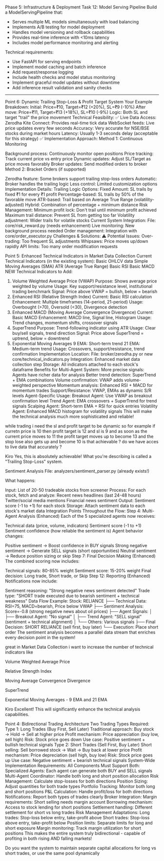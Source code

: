 Phase 5: Infrastructure & Deployment
Task 12: Model Serving Pipeline
Build a ModelServingPipeline that:
- Serves multiple ML models simultaneously with load balancing
- Implements A/B testing for model deployment
- Handles model versioning and rollback capabilities
- Provides real-time inference with <10ms latency
- Includes model performance monitoring and alerting

Technical requirements:
- Use FastAPI for serving endpoints
- Implement model caching and batch inference
- Add request/response logging
- Include health checks and model status monitoring
- Implement graceful model updates without downtime
- Add inference result validation and sanity checks


---------------------------------------------------------------------------------------------------------


Point 6: Dynamic Trailing Stop-Loss & Profit Target System
Your Example Breakdown:
Initial: Price=₹10, Target=₹12 (+20%), SL=₹9 (-10%)
After move: Price=₹11, Target=₹13 (+18%), SL=₹10 (-9%)
Logic: Both SL and target "trail" the price movement
Technical Feasibility:
✅ Live Data Access:
Zerodha Kite Connect: Provides real-time tick data
WebSocket feeds: Live price updates every few seconds
Accuracy: Very accurate for NSE/BSE stocks during market hours
Latency: Usually 1-3 seconds delay (acceptable for this strategy)
✅ Implementation Approach:
Method 1: Continuous Monitoring

Background process: Continuously monitor open positions
Price tracking: Track current price vs entry price
Dynamic updates: Adjust SL/Target as price moves favorably
Broker updates: Send modified orders to broker
Method 2: Bracket Orders (if supported)

Zerodha feature: Some brokers support trailing stop-loss orders
Automatic: Broker handles the trailing logic
Less control: Limited customization options
Implementation Details:
Trailing Logic Options:
Fixed Amount: SL trails by fixed ₹1 for every ₹1 profit
Percentage-based: SL trails by 50% of the favorable move
ATR-based: Trail based on Average True Range (volatility-adjusted)
Hybrid: Combination of percentage + minimum distance
Risk Management:
Minimum profit lock: Don't trail until minimum profit achieved
Maximum trail distance: Prevent SL from getting too far
Volatility adjustment: Wider trails for volatile stocks
Current System Integration:
File: core/risk_reward.py (needs enhancement)
Live monitoring: New background process needed
Order management: Integration with core/order_executor.py
Challenges & Solutions:
⚠️ Potential Issues:
Over-trading: Too frequent SL adjustments
Whipsaws: Price moves up/down rapidly
API limits: Too many order modification requests







Point 5: Enhanced Technical Indicators in Market Data Collection
Current Technical Indicators (in the existing system):
Basic OHLCV data
Simple Moving Averages (SMA)
ATR (Average True Range)
Basic RSI
Basic MACD
NEW Technical Indicators to Add:
1. Volume Weighted Average Price (VWAP)
Purpose: Shows average price weighted by volume
Usage: Key support/resistance level, institutional trading benchmark
Signal: Price above VWAP = bullish, below = bearish
2. Enhanced RSI (Relative Strength Index)
Current: Basic RSI calculation
Enhancement: Multiple timeframes (14-period, 21-period)
Usage: Overbought (>70), Oversold (<30), Divergence detection
3. Enhanced MACD (Moving Average Convergence Divergence)
Current: Basic MACD
Enhancement: MACD line, Signal line, Histogram
Usage: Trend changes, momentum shifts, crossover signals
4. SuperTrend
Purpose: Trend-following indicator using ATR
Usage: Clear buy/sell signals, trend direction
Signal: Price above SuperTrend = uptrend, below = downtrend
5. Exponential Moving Averages
9 EMA: Short-term trend
21 EMA: Medium-term trend
Usage: Crossovers, support/resistance, trend confirmation
Implementation Location:
File: broker/zerodha.py or new core/technical_indicators.py
Integration: Enhanced market data collection step
Storage: All indicators attached to each stock's dataframe
Benefits for Multi-Agent System:
More precise signals: Agents have richer data for analysis
Better trend detection: SuperTrend + EMA combinations
Volume confirmation: VWAP adds volume-weighted perspective
Momentum analysis: Enhanced RSI + MACD for momentum trades
Support/Resistance: VWAP, EMAs as dynamic S/R levels
Agent-Specific Usage:
Breakout Agent: Use VWAP as breakout confirmation level
Trend Agent: EMA crossovers + SuperTrend for trend signals
Scalping Agent: Short-term EMA + RSI for quick entries
Volatility Agent: Enhanced MACD histogram for volatility signals
This will make the technical analysis much more sophisticated and reliable!

while trading i need the sl and profit target to be dynamic so for example if curretn price is 10 then profit target is 12 and sl is 9 and as soon as the current price moves to 11 the profit target moves up to become 13 and the stop lose also gets up and become 10 is that achievable ? do we have acces to live data that accurately ?

Kiro
Yes, this is absolutely achievable! What you're describing is called a "Trailing Stop-Loss" system.






 Sentiment Analysis
File: analyzers/sentiment_parser.py (already exists!)

What happens:

Input: List of 20-50 tradeable stocks from screener
Process: For each stock, fetch and analyze:
Recent news headlines (last 24-48 hours)
Twitter/social media mentions
Financial news sentiment
Output: Sentiment score (-1 to +1) for each stock
Storage: Attach sentiment data to each stock's market data
Integration Points Throughout the Flow:
Step 4: Multi-Agent Analysis (Enhanced)
Each of the 5 specialized agents now receives:

Technical data (price, volume, indicators)
Sentiment score (-1 to +1)
Sentiment confidence (how reliable the sentiment is)
Agent behavior changes:

Positive sentiment → Boost confidence in BUY signals
Strong negative sentiment → Generate SELL signals (short opportunities)
Neutral sentiment → Reduce position sizing or skip
Step 7: Final Decision Making (Enhanced)
The combined scoring now includes:

Technical signals: 80-85% weight
Sentiment score: 15-20% weight
Final decision: Long trade, Short trade, or Skip
Step 12: Reporting (Enhanced)
Notifications now include:

Sentiment reasoning: "Strong negative news sentiment detected"
Trade type: "SHORT trade executed due to bearish sentiment + technical weakness"
Data Flow Example:
Stock: RELIANCE
├── Technical Data: RSI=75, MACD=bearish, Price below VWAP
├── Sentiment Analysis: Score=-0.8 (strong negative news about oil prices)
├── Agent Signals: 
│   ├── Breakout Agent: "No signal" 
│   ├── Trend Agent: "SELL signal" (sentiment + technical alignment)
│   └── Others: Various signals
├── Final Decision: SHORT RELIANCE (sell first, buy later)
└── Execution: Place short order
The sentiment analysis becomes a parallel data stream that enriches every decision point in the system!

great in Market Data Collection i want to increase the number of technical indicators like 

Volume Weighted Average Price

Relative Strength Index

Moving Average Convergence Divergence

SuperTrend

Exponential Moving Averages - 9 EMA and 21 EMA



Kiro
Excellent! This will significantly enhance the technical analysis capabilities.






Point 4: Bidirectional Trading Architecture
Two Trading Types Required:
Type 1: Long Trades (Buy First, Sell Later)
Traditional approach: Buy stock → Hold → Sell at higher price
Profit mechanism: Price appreciation (buy low, sell high)
Risk: Stock price goes down
Use case: Positive sentiment + bullish technical signals
Type 2: Short Trades (Sell First, Buy Later)
Short selling: Sell borrowed stock → Wait → Buy back at lower price
Profit mechanism: Price depreciation (sell high, buy low)
Risk: Stock price goes up
Use case: Negative sentiment + bearish technical signals
System-Wide Implementation Requirements:
All Components Must Support Both:
Specialized Agents: Each agent can generate both BUY and SELL signals
Multi-Agent Coordinator: Handle both long and short position allocation
Risk Management: Calculate stop-losses for both directions
Position Sizing: Adjust quantities for both trade types
Portfolio Tracking: Monitor both long and short positions
P&L Calculation: Handle profit/loss for both directions
Notifications: Report both types of trades clearly
Broker Integration:
Margin requirements: Short selling needs margin account
Borrowing mechanism: Access to stock lending for short positions
Settlement handling: Different settlement for short vs long trades
Risk Management Adaptations:
Long trades: Stop-loss below entry, take-profit above
Short trades: Stop-loss above entry, take-profit below
Position limits: Separate limits for long and short exposure
Margin monitoring: Track margin utilization for short positions
This makes the entire system truly bidirectional - capable of profiting in both rising AND falling markets!

Do you want the system to maintain separate capital allocations for long vs short trades, or use the same pool dynamically
